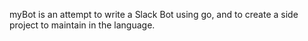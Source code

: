 myBot is an attempt to write a Slack Bot using go, and to create a side project to maintain in the language. 
